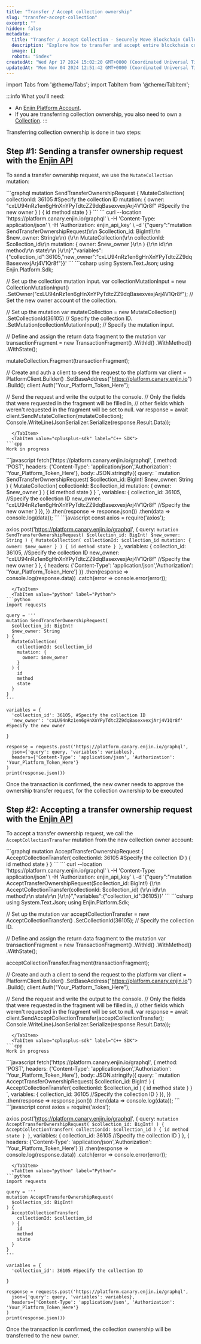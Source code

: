 ```yaml
---
title: "Transfer / Accept collection ownership"
slug: "transfer-accept-collection"
excerpt: ""
hidden: false
metadata: 
  title: "Transfer / Accept Collection - Securely Move Blockchain Collections"
  description: "Explore how to transfer and accept entire blockchain collections, allowing for seamless movement of grouped assets within the Enjin ecosystem."
  image: []
  robots: "index"
createdAt: "Wed Apr 17 2024 15:02:20 GMT+0000 (Coordinated Universal Time)"
updatedAt: "Mon Nov 04 2024 12:51:42 GMT+0000 (Coordinated Universal Time)"
---
```


import Tabs from '@theme/Tabs';
import TabItem from '@theme/TabItem';

:::info What you'll need:
- An [Enjin Platform Account](doc:using-the-enjin-platform).
- If you are transferring collection ownership, you also need to own a [Collection](doc:creating-collections).
:::

Transferring collection ownership is done in two steps:

## Step #1: Sending a transfer ownership request with the [Enjin API](https://docs.enjin.io/docs/using-enjin-api)

To send a transfer ownership request, we use the `MutateCollection` mutation:

<Tabs>
  <TabItem value="graphql" label="GraphQL">
```graphql
mutation SendTransferOwnershipRequest {
  MutateCollection(
    collectionId: 36105 #Specify the collection ID
    mutation: {
      owner: "cxLU94nRz1en6gHnXnYPyTdtcZZ9dqBasexvexjArj4V1Qr8f" #Specify the new owner
    }
  ) {
    id
    method
    state
  }
}
```
  </TabItem>
  <TabItem value="curl" label="cURL">
```
curl --location 'https://platform.canary.enjin.io/graphql' \
-H 'Content-Type: application/json' \
-H 'Authorization: enjin_api_key' \
-d '{"query":"mutation SendTransferOwnershipRequest(\r\n  $collection_id: BigInt!\r\n  $new_owner: String\r\n) {\r\n  MutateCollection(\r\n    collectionId: $collection_id\r\n    mutation: { owner: $new_owner }\r\n  ) {\r\n    id\r\n    method\r\n    state\r\n  }\r\n}","variables":{"collection_id":36105,"new_owner":"cxLU94nRz1en6gHnXnYPyTdtcZZ9dqBasexvexjArj4V1Qr8f"}}'
```
  </TabItem>
  <TabItem value="csharp-sdk" label="c# SDK">
```csharp
using System.Text.Json;
using Enjin.Platform.Sdk;

// Set up the collection mutation input.
var collectionMutationInput = new CollectionMutationInput()
    .SetOwner("cxLU94nRz1en6gHnXnYPyTdtcZZ9dqBasexvexjArj4V1Qr8f"); // Set the new owner account of the collection.

// Set up the mutation
var mutateCollection = new MutateCollection()
    .SetCollectionId(36105) // Specify the collection ID.
    .SetMutation(collectionMutationInput); // Specify the mutation input.

// Define and assign the return data fragment to the mutation
var transactionFragment = new TransactionFragment()
    .WithId()
    .WithMethod()
    .WithState();

mutateCollection.Fragment(transactionFragment);

// Create and auth a client to send the request to the platform
var client = PlatformClient.Builder()
    .SetBaseAddress("https://platform.canary.enjin.io")
    .Build();
client.Auth("Your_Platform_Token_Here");

// Send the request and write the output to the console.
// Only the fields that were requested in the fragment will be filled in,
// other fields which weren't requested in the fragment will be set to null.
var response = await client.SendMutateCollection(mutateCollection);
Console.WriteLine(JsonSerializer.Serialize(response.Result.Data));
```
  </TabItem>
  <TabItem value="cplusplus-sdk" label="C++ SDK">
```cpp
Work in progress
```
  </TabItem>
  <TabItem value="js" label="Javascript">
```javascript
fetch('https://platform.canary.enjin.io/graphql', {
  method: 'POST',
  headers: {'Content-Type': 'application/json','Authorization': 'Your_Platform_Token_Here'},
  body: JSON.stringify({
    query: `
      mutation SendTransferOwnershipRequest(
        $collection_id: BigInt!
        $new_owner: String
      ) {
        MutateCollection(
          collectionId: $collection_id
          mutation: {
            owner: $new_owner
          }
        ) {
          id
          method
          state
        }
      }
    `,
    variables: {
      collection_id: 36105, //Specify the collection ID
      new_owner: "cxLU94nRz1en6gHnXnYPyTdtcZZ9dqBasexvexjArj4V1Qr8f" //Specify the new owner
    }
  }),
})
.then(response => response.json())
.then(data => console.log(data));
```
  </TabItem>
  <TabItem value="nodejs" label="Node.js">
```javascript
const axios = require('axios');

axios.post('https://platform.canary.enjin.io/graphql', {
  query: `
    mutation SendTransferOwnershipRequest(
      $collection_id: BigInt!
      $new_owner: String
    ) {
      MutateCollection(
        collectionId: $collection_id
        mutation: {
          owner: $new_owner
        }
      ) {
        id
        method
        state
      }
    }
  `,
  variables: {
    collection_id: 36105, //Specify the collection ID
    new_owner: "cxLU94nRz1en6gHnXnYPyTdtcZZ9dqBasexvexjArj4V1Qr8f" //Specify the new owner
  }
}, {
  headers: {'Content-Type': 'application/json','Authorization': 'Your_Platform_Token_Here'}
})
.then(response => console.log(response.data))
.catch(error => console.error(error));
```
  </TabItem>
  <TabItem value="python" label="Python">
```python
import requests

query = '''
mutation SendTransferOwnershipRequest(
  $collection_id: BigInt!
  $new_owner: String
) {
  MutateCollection(
    collectionId: $collection_id
    mutation: {
      owner: $new_owner
    }
  ) {
    id
    method
    state
  }
}
'''

variables = {
  'collection_id': 36105, #Specify the collection ID
  'new_owner': 'cxLU94nRz1en6gHnXnYPyTdtcZZ9dqBasexvexjArj4V1Qr8f' #Specify the new owner

}

response = requests.post('https://platform.canary.enjin.io/graphql',
  json={'query': query, 'variables': variables},
  headers={'Content-Type': 'application/json', 'Authorization': 'Your_Platform_Token_Here'}
)
print(response.json())
```
  </TabItem>
</Tabs>

Once the transaction is confirmed, the new owner needs to approve the ownership transfer request, for the collection ownership to be executed

## Step #2: Accepting a transfer ownership request with the [Enjin API](https://docs.enjin.io/docs/using-enjin-api)

To accept a transfer ownership request, we call the `AcceptCollectionTransfer` mutation from the new collection owner account:

<Tabs>
  <TabItem value="graphql" label="GraphQL">
```graphql
mutation AcceptTransferOwnershipRequest {
  AcceptCollectionTransfer(
    collectionId: 36105 #Specify the collection ID
  ) {
    id
    method
    state
  }
}
```
  </TabItem>
  <TabItem value="curl" label="cURL">
```
curl --location 'https://platform.canary.enjin.io/graphql' \
-H 'Content-Type: application/json' \
-H 'Authorization: enjin_api_key' \
-d '{"query":"mutation AcceptTransferOwnershipRequest($collection_id: BigInt!) {\r\n  AcceptCollectionTransfer(collectionId: $collection_id) {\r\n    id\r\n    method\r\n    state\r\n  }\r\n}","variables":{"collection_id":36105}}'
```
  </TabItem>
  <TabItem value="csharp-sdk" label="c# SDK">
```csharp
using System.Text.Json;
using Enjin.Platform.Sdk;

// Set up the mutation
var acceptCollectionTransfer = new AcceptCollectionTransfer()
    .SetCollectionId(36105); // Specify the collection ID.

// Define and assign the return data fragment to the mutation
var transactionFragment = new TransactionFragment()
    .WithId()
    .WithMethod()
    .WithState();

acceptCollectionTransfer.Fragment(transactionFragment);

// Create and auth a client to send the request to the platform
var client = PlatformClient.Builder()
    .SetBaseAddress("https://platform.canary.enjin.io")
    .Build();
client.Auth("Your_Platform_Token_Here");

// Send the request and write the output to the console.
// Only the fields that were requested in the fragment will be filled in,
// other fields which weren't requested in the fragment will be set to null.
var response = await client.SendAcceptCollectionTransfer(acceptCollectionTransfer);
Console.WriteLine(JsonSerializer.Serialize(response.Result.Data));
```
  </TabItem>
  <TabItem value="cplusplus-sdk" label="C++ SDK">
```cpp
Work in progress
```
  </TabItem>
  <TabItem value="js" label="Javascript">
```javascript
fetch('https://platform.canary.enjin.io/graphql', {
  method: 'POST',
  headers: {'Content-Type': 'application/json','Authorization': 'Your_Platform_Token_Here'},
  body: JSON.stringify({
    query: `
      mutation AcceptTransferOwnershipRequest(
        $collection_id: BigInt!
      ) {
        AcceptCollectionTransfer(
          collectionId: $collection_id
        ) {
          id
          method
          state
        }
      }
    `,
    variables: {
      collection_id: 36105 //Specify the collection ID
    }
  }),
})
.then(response => response.json())
.then(data => console.log(data));
```
  </TabItem>
  <TabItem value="nodejs" label="Node.js">
```javascript
const axios = require('axios');

axios.post('https://platform.canary.enjin.io/graphql', {
  query: `
    mutation AcceptTransferOwnershipRequest(
      $collection_id: BigInt!
    ) {
      AcceptCollectionTransfer(
        collectionId: $collection_id
      ) {
        id
        method
        state
      }
    }
  `,
  variables: {
    collection_id: 36105 //Specify the collection ID
  }
}, {
  headers: {'Content-Type': 'application/json','Authorization': 'Your_Platform_Token_Here'}
})
.then(response => console.log(response.data))
.catch(error => console.error(error));
```
  </TabItem>
  <TabItem value="python" label="Python">
```python
import requests

query = '''
mutation AcceptTransferOwnershipRequest(
  $collection_id: BigInt!
) {
  AcceptCollectionTransfer(
    collectionId: $collection_id
  ) {
    id
    method
    state
  }
}
'''

variables = {
  'collection_id': 36105 #Specify the collection ID

}

response = requests.post('https://platform.canary.enjin.io/graphql',
  json={'query': query, 'variables': variables},
  headers={'Content-Type': 'application/json', 'Authorization': 'Your_Platform_Token_Here'}
)
print(response.json())
```
  </TabItem>
</Tabs>

Once the transaction is confirmed, the collection ownership will be transferred to the new owner.
